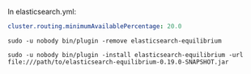 In elasticsearch.yml:

```yaml
cluster.routing.minimumAvailablePercentage: 20.0
```

```
sudo -u nobody bin/plugin -remove elasticsearch-equilibrium

sudo -u nobody bin/plugin -install elasticsearch-equilibrium -url file:///path/to/elasticsearch-equilibrium-0.19.0-SNAPSHOT.jar
```
